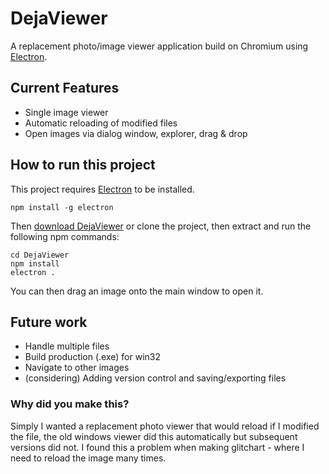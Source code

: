# DejaViewer

A replacement photo/image viewer application build on Chromium using [Electron](https://electron.atom.io/).

## Current Features

* Single image viewer
* Automatic reloading of modified files
* Open images via dialog window, explorer, drag & drop

## How to run this project

This project requires [Electron](https://electron.atom.io/) to be installed.

```
npm install -g electron 
```

Then [download DejaViewer](https://github.com/Jann3/DejaViewer/archive/master.zip) or clone the project, then extract and run the following npm commands:

```
cd DejaViewer
npm install
electron .
```

You can then drag an image onto the main window to open it.

## Future work

* Handle multiple files
* Build production (.exe) for win32
* Navigate to other images
* (considering) Adding version control and saving/exporting files


### Why did you make this?

Simply I wanted a replacement photo viewer that would reload if I modified the file, the old windows viewer did this automatically but subsequent versions did not. I found this a problem when making glitchart - where I need to reload the image many times.
